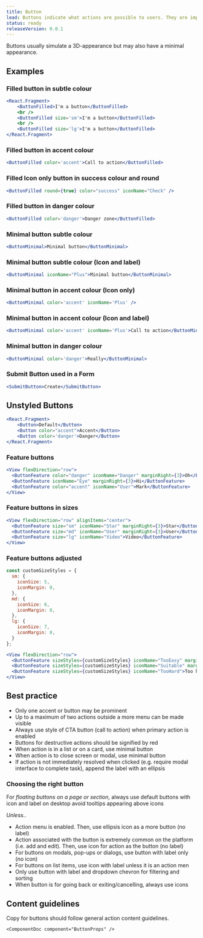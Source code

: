 ```yaml
---
title: Button
lead: Buttons indicate what actions are possible to users. They are important affordances to let users know when they can execute an action, typically immediately. Their associated actions are labelled and defined by verbs.
status: ready
releaseVersion: 0.0.1
---
```


Buttons usually simulate a 3D-appearance but may also have a minimal appearance.

## Examples

### Filled button in subtle colour

```.jsx
<React.Fragment>
    <ButtonFilled>I'm a button</ButtonFilled>
    <br />
    <ButtonFilled size='sm'>I'm a button</ButtonFilled>
    <br />
    <ButtonFilled size='lg'>I'm a button</ButtonFilled>
</React.Fragment>
```

### Filled button in accent colour

```.jsx
<ButtonFilled color='accent'>Call to action</ButtonFilled>
```

### Filled Icon only button in success colour and round

```.jsx
<ButtonFilled round={true} color="success" iconName="Check" />
```

### Filled button in danger colour

```.jsx
<ButtonFilled color='danger'>Danger zone</ButtonFilled>
```

### Minimal button subtle colour

```.jsx
<ButtonMinimal>Minimal button</ButtonMinimal>
```

### Minimal button subtle colour (Icon and label)

```.jsx
<ButtonMinimal iconName="Plus">Minimal button</ButtonMinimal>
```

### Minimal button in accent colour (Icon only)

```.jsx
<ButtonMinimal color='accent' iconName='Plus' />
```

### Minimal button in accent colour (Icon and label)

```.jsx
<ButtonMinimal color='accent' iconName='Plus'>Call to action</ButtonMinimal>
```

### Minimal button in danger colour

```.jsx
<ButtonMinimal color='danger'>Really</ButtonMinimal>
```

### Submit Button used in a Form

```.jsx
<SubmitButton>Create</SubmitButton>
```

## Unstyled Buttons

```.jsx
<React.Fragment>
    <Button>Default</Button>
    <Button color="accent">Accent</Button>
    <Button color='danger'>Danger</Button>
</React.Fragment>
```

### Feature buttons

```.jsx
<View flexDirection="row">
  <ButtonFeature color="danger" iconName="Danger" marginRight={3}>Oh</ButtonFeature>
  <ButtonFeature iconName="Eye" marginRight={3}>Hi</ButtonFeature>
  <ButtonFeature color="accent" iconName="User">Mark</ButtonFeature>
</View>
```

### Feature buttons in sizes
```.jsx
<View flexDirection="row" alignItems="center">
  <ButtonFeature size="sm" iconName="Star" marginRight={3}>Star</ButtonFeature>
  <ButtonFeature size="md" iconName="User" marginRight={3}>User</ButtonFeature>
  <ButtonFeature size="lg" iconName="Video">Video</ButtonFeature>
</View>
```

### Feature buttons adjusted

```js
const customSizeStyles = {
  sm: {
    iconSize: 5,
    iconMargin: 0,
  },
  md: {
    iconSize: 6,
    iconMargin: 0,
  },
  lg: {
    iconSize: 7,
    iconMargin: 0,
  }
};
```

```.jsx
<View flexDirection="row">
  <ButtonFeature sizeStyles={customSizeStyles} iconName="TooEasy" marginRight={3}>Too easy</ButtonFeature>
  <ButtonFeature sizeStyles={customSizeStyles} iconName="Suitable" marginRight={3}>Suitable</ButtonFeature>
  <ButtonFeature sizeStyles={customSizeStyles} iconName="TooHard">Too hard</ButtonFeature>
</View>
```

## Best practice

- Only one accent or button may be prominent
- Up to a maximum of two actions outside a more menu can be made visible
- Always use style of CTA button (call to action) when primary action is enabled
- Buttons for destructive actions should be signified by red
- When action is in a list or on a card, use minimal button
- When action is to close screen or modal, use minimal button
- If action is not immediately resolved when clicked (e.g. require modal interface to complete task), append the label with an ellipsis

### Choosing the right button

For *floating buttons on a page or section*, always use default buttons with icon and label on desktop avoid tooltips appearing above icons

*Unless..*

- Action menu is enabled. Then, use ellipsis icon as a more button (no label)
- Action associated with the button is extremely common on the platform (i.e. add and edit). Then, use icon for action as the button (no label)
- For buttons on modals, pop-ups or dialogs, use button with label only (no icon)
- For buttons on list items, use icon with label unless it is an action men
- Only use button with label and dropdown chevron for filtering and sorting
- When button is for going back or exiting/cancelling, always use icons

## Content guidelines

Copy for buttons should follow general action content guidelines.

```!jsx
<ComponentDoc component="ButtonProps" />
```
